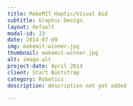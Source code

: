 ```yaml
---
title: MakeMIT Haptic/Visual Aid
subtitle: Graphic Design
layout: default
modal-id: 23
date: 2014-07-09
img: makemit-winner.jpg
thumbnail: makemit-winner.jpg
alt: image-alt
project-date: April 2014
client: Start Bootstrap
category: Robotics
description: description not yet added

---
```

